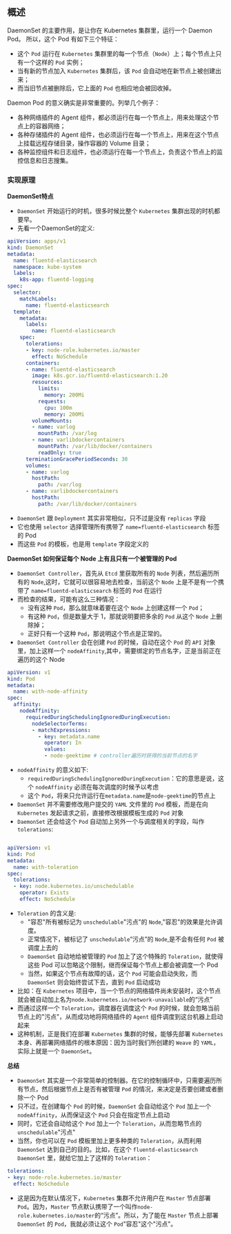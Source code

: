 ## 概述
DaemonSet 的主要作用，是让你在 Kubernetes 集群里，运行一个 Daemon Pod。 所以，这个 Pod 有如下三个特征：
- 这个 `Pod` 运行在 `Kubernetes` 集群里的每一个节点（`Node`）上；每个节点上只有一个这样的 `Pod` 实例；
- 当有新的节点加入 `Kubernetes` 集群后，该 `Pod` 会自动地在新节点上被创建出来；
- 而当旧节点被删除后，它上面的 `Pod` 也相应地会被回收掉。

Daemon Pod 的意义确实是非常重要的。列举几个例子：
- 各种网络插件的 Agent 组件，都必须运行在每一个节点上，用来处理这个节点上的容器网络；
- 各种存储插件的 Agent 组件，也必须运行在每一个节点上，用来在这个节点上挂载远程存储目录，操作容器的 Volume 目录；
- 各种监控组件和日志组件，也必须运行在每一个节点上，负责这个节点上的监控信息和日志搜集。

### 实现原理
**DaemonSet特点**
- `DaemonSet` 开始运行的时机，很多时候比整个 `Kubernetes` 集群出现的时机都要早。
- 先看一个DaemonSet的定义:
```yaml
apiVersion: apps/v1
kind: DaemonSet
metadata:
  name: fluentd-elasticsearch
  namespace: kube-system
  labels:
    k8s-app: fluentd-logging
spec:
  selector:
    matchLabels:
      name: fluentd-elasticsearch
  template:
    metadata:
      labels:
        name: fluentd-elasticsearch
    spec:
      tolerations:
      - key: node-role.kubernetes.io/master
        effect: NoSchedule
      containers:
      - name: fluentd-elasticsearch
        image: k8s.gcr.io/fluentd-elasticsearch:1.20
        resources:
          limits:
            memory: 200Mi
          requests:
            cpu: 100m
            memory: 200Mi
        volumeMounts:
        - name: varlog
          mountPath: /var/log
        - name: varlibdockercontainers
          mountPath: /var/lib/docker/containers
          readOnly: true
      terminationGracePeriodSeconds: 30
      volumes:
      - name: varlog
        hostPath:
          path: /var/log
      - name: varlibdockercontainers
        hostPath:
          path: /var/lib/docker/containers
```
- `DaemonSet` 跟 `Deployment` 其实非常相似，只不过是没有 `replicas` 字段
- 它也使用 `selector` 选择管理所有携带了 `name=fluentd-elasticsearch` 标签的 Pod
- 而这些 `Pod` 的模板，也是用 `template` 字段定义的

**DaemonSet 如何保证每个 Node 上有且只有一个被管理的 Pod**
- `DaemonSet Controller`，首先从 `Etcd` 里获取所有的 `Node` 列表，然后遍历所有的 `Node`,这时，它就可以很容易地去检查，当前这个 `Node` 上是不是有一个携带了 `name=fluentd-elasticsearch` 标签的 `Pod` 在运行
- 而检查的结果，可能有这么三种情况：
  - 没有这种 `Pod`，那么就意味着要在这个 `Node` 上创建这样一个 `Pod`；
  - 有这种 `Pod`，但是数量大于 1，那就说明要把多余的 `Pod` 从这个 `Node` 上删除掉；
  - 正好只有一个这种 `Pod`，那说明这个节点是正常的。
- `DaemonSet Controller` 会在创建 `Pod` 的时候，自动在这个 `Pod` 的 `API` 对象里，加上这样一个 `nodeAffinity`,其中，需要绑定的节点名字，正是当前正在遍历的这个 Node
```yaml
apiVersion: v1
kind: Pod
metadata:
  name: with-node-affinity
spec:
  affinity:
    nodeAffinity:
      requiredDuringSchedulingIgnoredDuringExecution:
        nodeSelectorTerms:
        - matchExpressions:
          - key: metadata.name
            operator: In
            values:
            - node-geektime # controller遍历时获得的当前节点的名字
```
- `nodeAffinity` 的意义如下:
  - `requiredDuringSchedulingIgnoredDuringExecution`：它的意思是说，这个 `nodeAffinity` 必须在每次调度的时候予以考虑
  - 这个 `Pod`，将来只允许运行在`metadata.name`是`node-geektime`的节点上
- `DaemonSet` 并不需要修改用户提交的 `YAML` 文件里的 `Pod` 模板，而是在向 `Kubernetes` 发起请求之前，直接修改根据模板生成的 `Pod` 对象
- `DaemonSet` 还会给这个 `Pod` 自动加上另外一个与调度相关的字段，叫作 `tolerations`:
```yaml

apiVersion: v1
kind: Pod
metadata:
  name: with-toleration
spec:
  tolerations:
  - key: node.kubernetes.io/unschedulable
    operator: Exists
    effect: NoSchedule
```
- `Toleration` 的含义是:
  - "容忍"所有被标记为 `unschedulable`"污点"的 `Node`,"容忍"的效果是允许调度。
  - 正常情况下，被标记了 `unschedulable`“污点”的 `Node`,是不会有任何 `Pod` 被调度上去的
  - `DaemonSet` 自动地给被管理的 `Pod` 加上了这个特殊的 `Toleration`，就使得这些 Pod 可以忽略这个限制，继而保证每个节点上都会被调度一个 Pod
  - 当然，如果这个节点有故障的话，这个 `Pod` 可能会启动失败，而 `DaemonSet` 则会始终尝试下去，直到 `Pod` 启动成功
- 比如：在 `Kubernetes` 项目中，当一个节点的网络插件尚未安装时，这个节点就会被自动加上名为`node.kubernetes.io/network-unavailable`的“污点”
- 而通过这样一个 `Toleration`，调度器在调度这个 `Pod` 的时候，就会忽略当前节点上的"污点"，从而成功地将网络插件的 `Agent` 组件调度到这台机器上启动起来
- 这种机制，正是我们在部署 `Kubernetes` 集群的时候，能够先部署 `Kubernetes` 本身、再部署网络插件的根本原因：因为当时我们所创建的 `Weave` 的 `YAML`，实际上就是一个 `DaemonSet`。

**总结**
- `DaemonSet` 其实是一个非常简单的控制器。在它的控制循环中，只需要遍历所有节点，然后根据节点上是否有被管理 `Pod` 的情况，来决定是否要创建或者删除一个 Pod
- 只不过，在创建每个 `Pod` 的时候，`DaemonSet` 会自动给这个 `Pod` 加上一个 `nodeAffinity`，从而保证这个 `Pod` 只会在指定节点上启动
- 同时，它还会自动给这个 `Pod` 加上一个 `Toleration`，从而忽略节点的 `unschedulable`"污点"
- 当然，你也可以在 `Pod` 模板里加上更多种类的 `Toleration`，从而利用 `DaemonSet` 达到自己的目的。比如，在这个 `fluentd-elasticsearch DaemonSet` 里，就给它加上了这样的 `Toleration`：
```yaml
tolerations:
- key: node-role.kubernetes.io/master
  effect: NoSchedule
```
- 这是因为在默认情况下，`Kubernetes` 集群不允许用户在 `Master` 节点部署 `Pod`。因为，`Master` 节点默认携带了一个叫作`node-role.kubernetes.io/master`的“污点”。所以，为了能在 `Master` 节点上部署 `DaemonSet` 的 `Pod`，我就必须让这个 `Pod`"容忍"这个"污点"。
